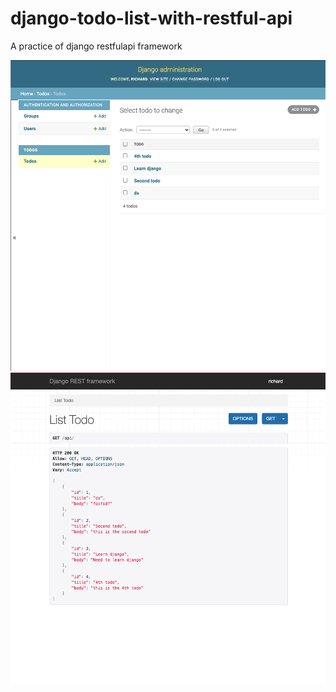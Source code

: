 # django-todo-list-with-restful-api
A practice of django restfulapi framework

![Alt text](/screenshots/admin.png?raw=true "Django admin view")
![Alt text](/screenshots/api.png?raw=true "Django API view")
